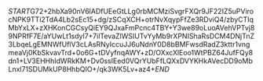 $START$G72+2hbXa90nV6lADfUEeGtLLg0rbMCMziSvgrFXQr9JF22IZ5uPVirocNPK9TTi2TdA4Lb2sEc15+dg/zSCqXCH+otrNvXqypFfZe3RDviQ4/zbyCTIqMbYxLX+zXHKonCGCsyQiEY9QJxaFmPcnc4TBY+Y3we89oLuoAVehVPTvj89NPRfF7E/aYUwLt1sdyl7+7ilTevaZlWSIUTvYyMb9rXPNIShaRsDCM4DNjTnZ3LbqeLgEMNWfUflV3cLAsRNyIccuJJ6uNdnY0D8bBMFwsdRadZ3kttr1vngmeaVj0KbSkvavTrd+0o6G+tDVyfnqAWY+zD/OXxcXlEoo1WtPBZ64JufFQy8dn1+LV3EHHhIdWRkKM+Dv0ssIEed0VQrYUbFfLQXxDVYKHkAVecDD9oMbLnxl71SDUMkUP8HhbQIO+/qk3WK5Lv+az4+$END$